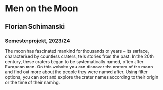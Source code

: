 # Men on the Moon
## Florian Schimanski
### Semesterprojekt, 2023/24

The moon has fascinated mankind for thousands of years – its surface, characterised by countless craters, tells stories from the past. In the 20th century, these craters began to be systematically named, often after European men. On this website you can discover the craters of the moon and find out more about the people they were named after. Using filter options, you can sort and explore the crater names according to their origin or the time of their naming.
